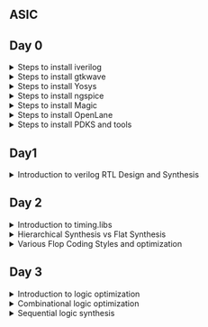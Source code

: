 ## ASIC




## Day 0
<details> <summary>Steps to install iverilog
</summary> 
  Update Package List:
Open a terminal and run:

```
sudo apt update
sudo apt install iverilog

```

I have installed iverilog

![Screenshot from 2023-07-31 10-00-34](https://github.com/IIITB-ARUL/IIITB-MT2023529/assets/140998631/cc5c5cc1-34f4-4a34-b7c5-d6e083917f14)


</details>

<details> <summary>Steps to install gtkwave</summary>

Update Package List
Open a terminal and run:
```
sudo apt update
```
Install GTKWave:
```
sudo apt install gtkwave
```
![Screenshot from 2023-07-31 10-01-15](https://github.com/IIITB-ARUL/IIITB-MT2023529/assets/140998631/fe9ee1da-ece4-4e21-aca2-e2fa6001356b)
</details>

 <details> <summary>Steps to install Yosys</summary>

Update Package List
Open a terminal and run:
```
sudo apt update
```
Install Yosys:
```
sudo apt install yosys
```
![Screenshot from 2023-07-31 10-01-35](https://github.com/IIITB-ARUL/IIITB-MT2023529/assets/140998631/9d294e21-a6ac-4a47-aeff-8e5f020c7585)

</details>

<details><summary>Steps to install ngspice</summary>


Dependencies Installation:

```
sudo apt-get install build-essential
sudo apt-get install libxaw7-dev
```


Download the tarball file from link:
 
  https://github.com/The-OpenROAD-Project/OpenSTA


Unpack the file by using the following commands:

```
tar -zxvf ngspice-37.tar.gz
cd ngspice-37
mkdir release
cd release
../configure  --with-x --with-readline=yes --disable-debug
make
sudo make install
```


![Screenshot from 2023-08-05 21-44-33](https://github.com/IIITB-ARUL/IIITB-MT2023529/assets/140998631/7e4a2030-6cb4-4f71-a7ae-e149cb20e916)

</details>

<details><summary>Steps to install Magic</summary>
Install Magic:

```
sudo apt-get install m4
sudo apt-get install tcsh
sudo apt-get install csh
sudo apt-get install libx11-dev
sudo apt-get install tcl-dev tk-dev
sudo apt-get install libcairo2-dev
sudo apt-get install mesa-common-dev libglu1-mesa-dev
sudo apt-get install libncurses-dev
git clone https://github.com/RTimothyEdwards/magic
cd magic
./configure
make
make install
```

  ![Screenshot from 2023-08-05 21-35-52](https://github.com/IIITB-ARUL/IIITB-MT2023529/assets/140998631/c37effb6-a016-4dc9-914a-fa8bd6e72f38)

</details>
<details><summary>Steps to install OpenLane</summary>
Install Dependencies:

```
sudo apt-get update
sudo apt-get upgrade
sudo apt install -y build-essential python3 python3-venv python3-pip make git
```
Docker Installation:
```

sudo apt install apt-transport-https ca-certificates curl software-properties-common
curl -fsSL https://download.docker.com/linux/ubuntu/gpg | sudo gpg --dearmor -o /usr/share/keyrings/docker-archive-keyring.gpg

echo "deb [arch=amd64 signed-by=/usr/share/keyrings/docker-archive-keyring.gpg] https://download.docker.com/linux/ubuntu $(lsb_release -cs) stable" | sudo tee /etc/apt/sources.list.d/docker.list > /dev/null

sudo apt update

sudo apt install docker-ce docker-ce-cli containerd.io

sudo docker run hello-world

sudo groupadd docker
sudo usermod -aG docker $USER
sudo reboot 
```

![Screenshot from 2023-08-05 21-32-09](https://github.com/IIITB-ARUL/IIITB-MT2023529/assets/140998631/51278a13-82f2-4a94-9180-2815d9c7498c)


</details>
<details><summary>Steps to install PDKS and tools</summary>
Proceed with the following commands:
  
```
cd $HOME
git clone https://github.com/The-OpenROAD-Project/OpenLane
cd OpenLane
make
make test
```

</details>

</details>

 ## Day1 

<details><summary>Introduction to verilog RTL Design and Synthesis</summary>

Register Transfer Logic is a representation of the digital circuit at an abstract level.At the RTL level, designers describe the behavior and functionality of a digital system using a hardware description language (HDL) such as Verilog.

**Simulator:**


**Testbench:**

The functionality of the design block can be tested by applying **stimulus** and checking results.The stimulus block is called as testbench.


![Testbench](https://github.com/IIITB-ARUL/IIITB-MT2023529/assets/140998631/ddc87d0b-32cc-405d-938b-0b17be79d182)


**Working of Simulator:**


**Introduction to opensource simulator iverilog:**


**Environment Setup:**

Here  we will look into toolflow setup and files setup which are needed to run the lab.
Create a directory named VLSI and git clone(make a clone or copy of files repo at in a new directory to a local machine) the necessary files:

```
mkdir VLSI
git clone https://github.com/kunalg123/vsdflow.git
git clone https://github.com/kunalg123/sky130RTLDesignAndSynthesisWorkshop.git
```

Once you run the commands the corresponding directories will be created.To navigate through the directories and view the  cloned files use the commands shown in the following image.


![Navigate](https://github.com/IIITB-ARUL/IIITB-MT2023529/assets/140998631/f4175d80-dab8-4911-9975-0db0b1870d5b)


In this section we will first focus on the simulation of the design using **iverilog**.You can see the design files or source files and testbench files in the above image which we are going to use in this lab.


**Working with iverilog and gtkwave:**

Now we are going to load the design file and testbench file in iverilog.To access the file and to simulate it you should move to the **verilog_files** directories as showed in the previous image.

**Simulation:**

We shall compile a 2:1 mux by loading a design file named good_mux.v and its associated testbench file tb_good_mux.v by using the following command:

```
iverilog good_mux.v tb_good_mux.v
```
Now an executable file is created.By executing it(using below command),It will dump a vcd file as you can clearly see in the below image:

```
./aout
```

![Screenshot from 2023-08-09 01-51-42](https://github.com/IIITB-ARUL/IIITB-MT2023529/assets/140998631/dae54b81-6e1d-4cfc-89da-a44403cf90c2)


Now to view the waveform use the following command:

```
gtkwave tb_good_mux.vcd
```

![Screenshot from 2023-08-09 01-59-36](https://github.com/IIITB-ARUL/IIITB-MT2023529/assets/140998631/77c9550e-071a-45f5-ab1c-dee7b7ba2088)

To access and edit the module file,use the following command:

```
gvim tb_good_mux.v -o good_mux.v
```

![Screenshot from 2023-08-09 02-19-27](https://github.com/IIITB-ARUL/IIITB-MT2023529/assets/140998631/545294b9-af11-4d8d-883f-c960a4e1afa7)


**Introduction to  Yosys and logic synthesis:**

Yosys is an open-source software framework for RTL synthesis and formal verification of digital designs.

**Synthesis:**

 It is the process of converting the high-level description into an RTL representation that defines the functional blocks, interconnections, and register transfers within the design. This representation is often in the form of a hardware netlist, which is a list of interconnected logic elements.
 During synthesis, various optimization techniques are applied to improve the design's performance, power efficiency, and area utilization.
 
 The first step synthesizer is going to do is a syntactical check then it will start mapping the design.
 **Example:**

![Synthesis example](https://github.com/IIITB-ARUL/IIITB-MT2023529/assets/140998631/28825050-136b-4778-975e-f23e4b550558)


The conversion of RTL in terms of the standard cells  gates available in the **.lib**.

1.Module maps to the top level ports of the design.

2.The assign statement becomes the mux.

3.The always block  becomes the flipflop.


    
**What is .lib?**

.lib file is a collection of logical modules which includes all basic logic gates. It also contains different flavors of the same gate (2 input AND, 3 input AND – slow, medium and fast version).
This gates will be more than sufficient to form any logical function.

**Purpose of slower cells and faster cells:**



**Introduction to Yosys lab:**

**Steps for Synthesis:**
Move to the directory verilog_files and invoke yosys:

```
cd VLSI/sky130RTLDesignAndSynthesisWorkshop/verilog_files/
yosys
```


![invoke](https://github.com/IIITB-ARUL/IIITB-MT2023529/assets/140998631/30eeeaaf-14d5-44f0-95f1-be26863eff23)


Now to read the library and design files,give the following cmmand in the yosys prompt:

```
read_liberty -lib ../lib/sky130_fd_sc_hd__tt_025C_1v80.lib
read_verilog good_mux.v
```


![readlib](https://github.com/IIITB-ARUL/IIITB-MT2023529/assets/140998631/2f487b4b-551d-408a-9216-adb8706d33f5)


Synthesize the module using command:

*synt -top <name.v>*

Here we will synthesize a mux,

```
synth -top good_mux.v
```

**Note:** If the design is spanning more than one  file append remaining file names to the above command.

![Synth](https://github.com/IIITB-ARUL/IIITB-MT2023529/assets/140998631/afe0511e-123f-4696-8832-486a97745218)

**abc command:** 

This command converts our RTL file into set of gates,i.e., the logic of good_mux is realized in terms of standard cell gates available in the **sky130_fd_sc_hd__tt_025C_1v80.lib** library.

Generate netlist:

```
abc -liberty ../lib/sky130_fd_sc_hd__tt_025C_1v80.lib
```

![abc](https://github.com/IIITB-ARUL/IIITB-MT2023529/assets/140998631/3b297d30-2e31-4170-a4ef-6569682c311f)


It also infers number of inputs and outputs in the design.


**show command:**

It is  used to see the logic the synthesizer has realized.It will show the graphical version of logic it has realized.

```
show
```


</details>

## Day 2
<details> <summary> Introduction to timing.libs

</summary>


**.lib files:**


To view the contents present in the library file,give the following commands:

```
gvim ../lib/sky130_fd_sc_hd__tt_025C_1v80.lib
```

**sky130_fd_sc_hd__tt_025C_1v80:**

*sky denotes skywater,the name of library.*

*tt denotes typical(libraries can be fast slow typical).*

*025C denotes temperature.*

*1v80 denotes voltage.*


![lib](https://github.com/IIITB-ARUL/IIITB-MT2023529/assets/140998631/727802ee-c8f1-4c90-8719-fdc2d8d1a5fc)

There are three very important parameters which have have to be taken into consideration seriously for the design to work desirably:

1.Process

2.Voltage 

3.Temparature



**Process:**

This refers to the natural variability that occurs during the semiconductor manufacturing process. Process variation can lead to differences in transistor performance, gate delays, and other electrical properties.

**Voltage:**

Voltage variations or supply voltage fluctuations can impact the performance of digital circuits. If the supply voltage deviates from the expected value, it can affect the threshold voltages of transistors, leading to changes in the propagation delays and power consumption of the circuit.


**Temaparature:**

Temperature variations can also influence the behavior of digital circuits. Higher temperatures can cause transistors to become more leaky, leading to increased power consumption and potentially affecting the timing behavior of the circuit.


Our libraries will be characterized to model these **PVT** variations.

**.lib is a  bucket of all the standard cells**.So to highlight the begining of the cell definition use the below keyword:

```
:se hls
```


![cell highlight ](https://github.com/IIITB-ARUL/IIITB-MT2023529/assets/140998631/d0e761ff-a10d-4479-a40e-5e7f1c017667)


To see the different flavours of the same cells and different cells:

```
:g//
```



![diff cells](https://github.com/IIITB-ARUL/IIITB-MT2023529/assets/140998631/cf777ebd-5466-4680-839d-dbf0ddd26376)



To understand the functionality:

.lib is going to contain different features of cell.To understand the characteristics of the cell we can look at the equivalent verilog model.

Proceed with the following keyword in the library file:

```
sp ../my_lib/verilog_model/sky130_fd_sc_hd.v
```


![Features of cells](https://github.com/IIITB-ARUL/IIITB-MT2023529/assets/140998631/ab9175bc-8916-47a7-b74e-c9740ddad546)

You can infer that .lib contains information about area number,leakage power,powerport.

It also describes each input combination,i.e., 32 combinations for 5 inputs:

![Screenshot from 2023-08-12 23-52-35](https://github.com/IIITB-ARUL/IIITB-MT2023529/assets/140998631/6917ed42-2859-4182-ade6-e2bda174566e)


>The input capacitance of the pin.

>The power related to that input pin.

>the transition related to that pin.

>The delay related to that pin.



</details>

<details> <summary>Hierarchical Synthesis vs Flat Synthesis</summary>


**Hierarchiacal Synthesis:**
It refers to a design methodology where a complex digital circuit is created by breaking it down into smaller, more manageable modules or blocks. Each module is designed and synthesized separately, and then these modules are integrated hierarchically to create the complete circuit.


**Example:**

To get a better understanding of this hierarchical synthesis we shall synthesize a design file named multiple modules.


**Multiples Modules:**

To view the file move to the verilog_file directory:

```
cd VLSI/sky130RTLDesignAndSynthesisWorkshop/verilog_files/
gvim multiple_modules.v
```
![multiple module](https://github.com/IIITB-ARUL/IIITB-MT2023529/assets/140998631/4b2b5f3c-0a7a-4d69-92ea-8f39df7dbb6e)



From the verilog file what we realize is the image shown below :

![multiple modules 1](https://github.com/IIITB-ARUL/IIITB-MT2023529/assets/140998631/2b6ce52a-258a-43e6-a05b-1b55047b70a3)


Now lets synthesize the verilog file using yosys,

To synthesize:

```
yosys
read_verilog multiple_modules.v
synth -top multiple_modules
abc -liberty ../lib/sky130_fd_sc_hd__tt_025C_1v80.lib 
show multiple_modules 
```
*since there are several modules present specify the name along with the show command.*



![yosys show](https://github.com/IIITB-ARUL/IIITB-MT2023529/assets/140998631/3a09410c-ca34-4a37-873f-fd7dfb2251f8)




Now from the image you can clearly see that it is not showing **and** and **or** gate.It is showing u1 and u2 instances of submodule1 and submodule2.This is called as the hierarchical design.

Now we shall write out the netlist and see how the netlist looks like,

```
write_verilog multiple_modules_hier.v
!gvim multiple_modules_hier.v
```

![netlist](https://github.com/IIITB-ARUL/IIITB-MT2023529/assets/140998631/ee5ef68a-9b8f-4909-8c91-b048ee7f309d)


In submodule2 we are expecting an or gate but what happening in yosys synthesis is shown in the below image:



![Nand nor](https://github.com/IIITB-ARUL/IIITB-MT2023529/assets/140998631/68093c8a-f5ff-42a6-90c6-61fc96bd8f0e)

As we can infer from the above image the yosys synhtesize a nand logic.The nand logic contains a stacked nmos where as nor logic contains stacked pmos.The stacked pmos is always bad because the pmos has poor mobility. To improve this we have to make this cell really a wide cell to get good logical circuit which requires more area.This can impact the overall chip area and potentially reduce the number of gates that can be integrated onto a chip.


**Flat Synthesis:**
It is the opposite of hierarchical synthesis in the context of digital design, particularly in RTL (Register Transfer Level) design. While hierarchical synthesis involves breaking down a complex design into smaller modules and then integrating them hierarchically, flat synthesis refers to synthesizing the entire design as a single, monolithic unit without using hierarchical module decomposition.

To view the netlist for the flattened synthesis:

```
write_verilog -noattr multiple_modules_flat.v
gvim multiple_modules_flat.v
```


![Flatten](https://github.com/IIITB-ARUL/IIITB-MT2023529/assets/140998631/2ee50214-ff14-4c55-9b48-80c06ee1adf8)

![flat show](https://github.com/IIITB-ARUL/IIITB-MT2023529/assets/140998631/23ab7929-a5dc-4d2f-882c-59509f6f2d7e)



You can infer from the image that it has single netlist.The hierarchies are flattened out.We candirectly see the instantiation of and and or gates.

**Synthesization of submodules:**

To synthesise submodule:


```

yosys
read_liberty -lib ../lib/sky130_fd_sc_hd__tt_025C_1v80.lib 
read_verilog 
read_verilog multiple_modules.v 
synth -top sub_module1
abc -liberty ../lib/sky130_fd_sc_hd__tt_025C_1v80.lib
show
```

**Why submodule level synth?**

1.When have multiple instances of same module we can synthesise it one time and replicate it multiple times and stitch it together in the top module.

2.**Divide and Conquer:** When we give massive design to a tool,the tool may not be doing a good job.Instead we give portions of the massive design so a nice netlist is written out and synthesizedand finally stitched together in the topmodule.

</details>
<details>
  <summary>
    Various Flop Coding Styles and optimization 
  </summary>

**Why Flipflops?**


![Why flops](https://github.com/IIITB-ARUL/IIITB-MT2023529/assets/140998631/99f1748a-c22c-4094-8dbc-b939c2330d6a)

In RTL, flip-flops can be used to control the flow of data and operations in a circuit. For instance, they can hold  signals that determine whether certain operations or data transfers should occur so the glitches can be reduced then the output becomes settled down.Eventhough the input of the flop is glitching the output will be stable.

**D flipflop with async reset:**
A D flip-flop operates on clock edges. It captures the value of the D input on the rising edge of the clock.Asynchronous Reset  input allows you to reset the flip-flop's state to 0 regardless of the clock signal

Now we shall simulate and synthesize the D-FF:

**Simulation:**

Verilog code:

```
 module dff_asyncres ( input clk ,  input async_reset , input d , output reg q );
	always @ (posedge clk , posedge async_reset)
	begin
		if(async_reset)
			q <= 1'b0;
		else	
			q <= d;
	end
endmodule
```

![DFF async](https://github.com/IIITB-ARUL/IIITB-MT2023529/assets/140998631/71165723-3abe-4431-a842-a253d171c7fb)
![Dff async1 ](https://github.com/IIITB-ARUL/IIITB-MT2023529/assets/140998631/b399ee0b-c97d-4e9f-999e-530f6ba71106)



**Synthesis:**

Commands:

```
yosys
read_liberty -lib ../lib/sky130_fd_sc_hd__tt_025C_1v80.lib 
read_verilog ../verilog_files/dff_asyncres.v
synth -top dff_asyncres
dfflibmap -liberty ../lib/sky130_fd_sc_hd__tt_025C_1v80.lib 
abc -liberty ../lib/sky130_fd_sc_hd__tt_025C_1v80.lib 
show
```


![asynres4](https://github.com/IIITB-ARUL/IIITB-MT2023529/assets/140998631/1d6f6a7d-52a6-45c3-899f-e07616c075ff)


**D flipflop with async set:**

**Simulation:**

Verilog code:

```
module dff_async_set ( input clk ,  input async_set , input d , output reg q );
	always @ (posedge clk , posedge async_set)
	begin
		if(async_set)
			q <= 1'b1;
		else
			q <= d;
	end
endmodule
```
![async set dff1](https://github.com/IIITB-ARUL/IIITB-MT2023529/assets/140998631/e2ca2df9-b2ce-41cd-9ba9-3aaf9d1ee522)

![asyn set dff](https://github.com/IIITB-ARUL/IIITB-MT2023529/assets/140998631/61606508-ebda-4a5e-a17c-294f1afb81f7)



**Synthesis:**

Commands:

```
yosys
read_liberty -lib ../lib/sky130_fd_sc_hd__tt_025C_1v80.lib 
read_verilog ../verilog_files/dff_async_set.v
synth -top dff_async_set
dfflibmap -liberty ../lib/sky130_fd_sc_hd__tt_025C_1v80.lib 
abc -liberty ../lib/sky130_fd_sc_hd__tt_025C_1v80.lib 
show
```
![Asyncset3](https://github.com/IIITB-ARUL/IIITB-MT2023529/assets/140998631/78820787-6391-45bb-bfb0-40948693cc76)


**D flipflop with sync reset:**

**Simulation:**

Verilog code:

```
module dff_syncres ( input clk , input async_reset , input sync_reset , input d , output reg q );
always @ (posedge clk )
begin
	if (sync_reset)
		q <= 1'b0;
	else	
		q <= d;
end
endmodule
```

![syncres1](https://github.com/IIITB-ARUL/IIITB-MT2023529/assets/140998631/f72e6a23-6a8b-4412-b0f7-63929e77d861)
![syncres](https://github.com/IIITB-ARUL/IIITB-MT2023529/assets/140998631/6cde104a-c027-45cf-b823-3b60f80d6e44)

**Synthesis:**

Commands:

```
yosys
read_liberty -lib ../lib/sky130_fd_sc_hd__tt_025C_1v80.lib 
read_verilog ../verilog_files/dff_syncres.v
synth -top dff_syncres
dfflibmap -liberty ../lib/sky130_fd_sc_hd__tt_025C_1v80.lib 
abc -liberty ../lib/sky130_fd_sc_hd__tt_025C_1v80.lib 
show
```
![syncresshow](https://github.com/IIITB-ARUL/IIITB-MT2023529/assets/140998631/0efe3636-388b-4329-ac97-78718ef63217)

**Optimization:**

In this lab we will see optimization of circuits without using any hardware.We shall take an example of multiplier 2.

![mul2](https://github.com/IIITB-ARUL/IIITB-MT2023529/assets/140998631/170e61bb-69cf-4d48-932f-d9badc252ce9)




From the image we can clearly see that the output is nothing but input appended with a zero.So there is no need of any additional hardware.

Verilog code:

```
module mul2 (input [2:0] a, output [3:0] y);
	assign y = a * 2;
endmodule
```

Lets synthesize this verilog design using yosys,

![mult_2](https://github.com/IIITB-ARUL/IIITB-MT2023529/assets/140998631/11d4acdb-cb08-4b5d-aa78-0ae4206b7dcb)

The generated netlist:

![netlist mul2](https://github.com/IIITB-ARUL/IIITB-MT2023529/assets/140998631/d9aca85e-ca5c-4873-b198-9d594d11d314)



Now we shall take another examole of multiplier of 9:

![mult8](https://github.com/IIITB-ARUL/IIITB-MT2023529/assets/140998631/e3ccfa9e-98f5-413f-b09b-109f9e91013a)



Verilog code:

```
module mult8 (input [2:0] a , output [5:0] y);
	assign y = a * 9;
endmodule
```


Synthesis:

![mult8](https://github.com/IIITB-ARUL/IIITB-MT2023529/assets/140998631/9def89a3-4163-41ba-85cf-3e6361d08018)


The generated netlist:

![netlist8](https://github.com/IIITB-ARUL/IIITB-MT2023529/assets/140998631/8bb171ba-b555-4b86-9b1c-6e8ac855f1e9)


</details>


## Day 3


<details>
	<summary>
		Introduction to logic optimization
	</summary>

Why logic optimization?

 Optimizing RTL designs involves enhancing various aspects of the design to achieve better performance, reduced power consumption, and improved area utilization.
 This optimization can be achieved by synthesis tool by using different techniques.

Techniques:


1.Constant Propagation

~Direct optimization

2.Boolean logic optimization

~K map

~Queen Mckluskey


**Constant propagation:**

![example1](https://github.com/IIITB-ARUL/IIITB-MT2023529/assets/140998631/10109081-25f0-400f-8d60-ea6123ac25bb)


CMOS logic of the above design,


![constant progation](https://github.com/IIITB-ARUL/IIITB-MT2023529/assets/140998631/279e27c4-068f-418b-892a-898a8156f8d3)



From the image we can observe that the number of transistors deployed to realize the same expression is decreased.

**Boolean logic optimization:**


![Booleanlogic](https://github.com/IIITB-ARUL/IIITB-MT2023529/assets/140998631/e0555c64-b4b5-4a45-bba9-de10fd519cf4)

From the image we infer that the long complex expression is reduced to a simple expression using kmap reduction.Here the boolean logic optimization is done by the synthesis tool.

**Sequential logic optimization:**

1.Basic

~Sequential constant propagation

2.Advanced 

~State optimization

~Retiming

~Sequential logic cloning(Floor plane aware synthesis)

</details>


<details>
	<summary>
		Combinational logic optimization
	</summary>

**Lab**

**Example 1**

![ex1 1](https://github.com/IIITB-ARUL/IIITB-MT2023529/assets/140998631/f7f23040-fcee-4ae7-8347-8e5e8f0b18d8)

**Synthesis**
```
yosys
read_liberty -lib ../lib/sky130_fd_sc_hd__tt_025C_1v80.lib 
read_verilog ../verilog_files/opt_check.v
synth -top opt_check
opt_clean -purge
abc -liberty ../lib/sky130_fd_sc_hd__tt_025C_1v80.lib 
show
```
>opt_clean -purge is the command used to all the optimization.

![ex1 2](https://github.com/IIITB-ARUL/IIITB-MT2023529/assets/140998631/e880bf3f-4e88-43e7-a153-02724cf58203)


**Example 2**


![ex2 1](https://github.com/IIITB-ARUL/IIITB-MT2023529/assets/140998631/18f3f75d-54d7-48da-8bba-32e1adf8f3cf)




**Synthesis**

```
yosys
read_liberty -lib ../lib/sky130_fd_sc_hd__tt_025C_1v80.lib 
read_verilog ../verilog_files/opt_check2.v
synth -top opt_check2
opt_clean -purge
abc -liberty ../lib/sky130_fd_sc_hd__tt_025C_1v80.lib 
show
```


![ex2 2](https://github.com/IIITB-ARUL/IIITB-MT2023529/assets/140998631/7232f270-f0b4-498f-a3b5-dd837b61f9d3)




**Example 3**



![ex3 1](https://github.com/IIITB-ARUL/IIITB-MT2023529/assets/140998631/2d5f3268-2e3e-4e82-a3e3-5c5f8b23749d)




**Synthesis**

```
yosys
read_liberty -lib ../lib/sky130_fd_sc_hd__tt_025C_1v80.lib 
read_verilog ../verilog_files/opt_check3.v
synth -top opt_check3
opt_clean -purge
abc -liberty ../lib/sky130_fd_sc_hd__tt_025C_1v80.lib 
show
```

![ex3 2](https://github.com/IIITB-ARUL/IIITB-MT2023529/assets/140998631/09829796-d474-4f1d-8063-3efea99c2caa)


**Example 4**

![ex4 1](https://github.com/IIITB-ARUL/IIITB-MT2023529/assets/140998631/18ac3756-2455-47d7-b8b3-0864d9b17c6a)


**Synthesis**

```
yosys
read_liberty -lib ../lib/sky130_fd_sc_hd__tt_025C_1v80.lib 
read_verilog ../verilog_files/opt_check4.v
synth -top opt_check4
opt_clean -purge
abc -liberty ../lib/sky130_fd_sc_hd__tt_025C_1v80.lib 
show
```
![ex4 2](https://github.com/IIITB-ARUL/IIITB-MT2023529/assets/140998631/08fe131a-f35e-4336-9730-0bfa2fe58d04)


**Example 5**

Here the multiple_module_opt.v verilog file is synthesized and checked for optimization.There  are multiple modules presentin the design.

![ex5 1](https://github.com/IIITB-ARUL/IIITB-MT2023529/assets/140998631/482c2475-f0bc-458e-a42d-9ce6ca509858)


 **Synthesis**

```
yosys
read_liberty -lib ../lib/sky130_fd_sc_hd__tt_025C_1v80.lib 
read_verilog ../verilog_files/multiple_module_opt.v
synth -top multiple_module_opt
opt_clean -purge
flatten
abc -liberty ../lib/sky130_fd_sc_hd__tt_025C_1v80.lib 
show
```
![ex5 2](https://github.com/IIITB-ARUL/IIITB-MT2023529/assets/140998631/3c0c9e96-bf92-4a0f-b366-128ed873bf6b)


**Example 6**

![ex6 1](https://github.com/IIITB-ARUL/IIITB-MT2023529/assets/140998631/dd3c61d8-38d9-4eb4-9749-b708e3fb8918)


 **Synthesis**

```
yosys
read_liberty -lib ../lib/sky130_fd_sc_hd__tt_025C_1v80.lib 
read_verilog ../verilog_files/multiple_module_opt2.v
synth -top multiple_module_opt2
flatten
opt_clean -purge
abc -liberty ../lib/sky130_fd_sc_hd__tt_025C_1v80.lib 
show
```
![ex6 2](https://github.com/IIITB-ARUL/IIITB-MT2023529/assets/140998631/b70992ea-cb2e-4438-9e2d-aed0c0ae6198)


</details>


<details>
	<summary>
		Sequential logic synthesis
	</summary>


**Example 1**

![dffconst1 1](https://github.com/IIITB-ARUL/IIITB-MT2023529/assets/140998631/337e7759-5c76-416e-8196-c227d339efa3)



The output is changing so the flipflop will be inferred.

**Simulation**

![dffc1gtk](https://github.com/IIITB-ARUL/IIITB-MT2023529/assets/140998631/22a55605-556d-4d22-91ef-ea614c687970)


**Synthesis**

```
yosys
read_liberty -lib ../lib/sky130_fd_sc_hd__tt_025C_1v80.lib 
read_verilog ../verilog_files/dff_const1.v
synth -top dff_const1
dfflibmap -liberty ../lib/sky130_fd_sc_hd__tt_025C_1v80.lib 
abc -liberty ../lib/sky130_fd_sc_hd__tt_025C_1v80.lib 
show
```
![DFFconst1](https://github.com/IIITB-ARUL/IIITB-MT2023529/assets/140998631/fcb3873f-fc38-4728-afa6-9b79cd91b2ff)


>The optimized graphical realization thus shows the flop inferred. Also, the design code has active high reset and the standard cell library has active low reset - so, there is a presence of inverter for the reset.

**Example 2**


![dffconst2 1](https://github.com/IIITB-ARUL/IIITB-MT2023529/assets/140998631/78813b7b-aa97-4be4-a113-f70fd06cb287)


The output is constant so no flipflop will be inferred.

**Simulation**

![dffcons2gtk](https://github.com/IIITB-ARUL/IIITB-MT2023529/assets/140998631/aca21e59-15b7-413a-a029-32d9c8344be6)


**Synthesis**

```
yosys
read_liberty -lib ../lib/sky130_fd_sc_hd__tt_025C_1v80.lib 
read_verilog ../verilog_files/dff_const2.v
synth -top dff_const2
dfflibmap -liberty ../lib/sky130_fd_sc_hd__tt_025C_1v80.lib 
abc -liberty ../lib/sky130_fd_sc_hd__tt_025C_1v80.lib 
show
```


![dffcons2 2](https://github.com/IIITB-ARUL/IIITB-MT2023529/assets/140998631/e63ef7c4-b94d-4369-8ce7-0be0c668290b)



**Example 3**

![dffcons3](https://github.com/IIITB-ARUL/IIITB-MT2023529/assets/140998631/7f182b54-788a-4548-8844-eba56ac2f9ee)



**Simulation**

![dffconsgtk](https://github.com/IIITB-ARUL/IIITB-MT2023529/assets/140998631/924d4c9b-b1ad-4ff9-b441-701ec4f89fef)


**Synthesis**

```
yosys
read_liberty -lib ../lib/sky130_fd_sc_hd__tt_025C_1v80.lib 
read_verilog ../verilog_files/dff_const4.v
synth -top dff_const4
dfflibmap -liberty ../lib/sky130_fd_sc_hd__tt_025C_1v80.lib 
abc -liberty ../lib/sky130_fd_sc_hd__tt_025C_1v80.lib 
show

```

![dffcons3yosys](https://github.com/IIITB-ARUL/IIITB-MT2023529/assets/140998631/f8c40d45-8587-4f9a-bd26-69f38f77930d)


</details>


